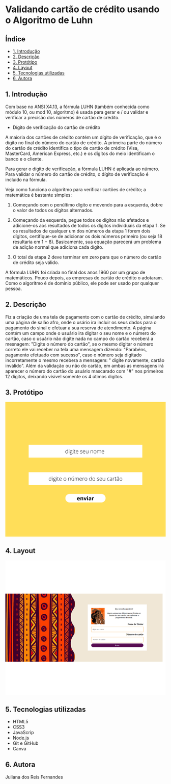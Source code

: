 # Validando cartão de crédito usando o Algoritmo de Luhn 

## Índice

* [1. Introdução](#1-Introdução)
* [2. Descrição](#2-Descrição)
* [3. Protótipo](#3-Protótipo)
* [4. Layout](#4-Layout)
* [5. Tecnologias utilizadas](#5-Tecnologias-utilizadas)
* [6. Autora](#6-Autora)


## 1. Introdução

Com base no ANSI X4.13, a fórmula LUHN (também conhecida como módulo 10, ou mod 10, algoritmo) é usada para gerar e / ou validar e verificar a precisão dos números de cartão de crédito.

* Dígito de verificação do cartão de crédito

A maioria dos cartões de crédito contém um dígito de verificação, que é o dígito no final do número do cartão de crédito. A primeira parte do número do cartão de crédito identifica o tipo de cartão de crédito (Visa, MasterCard, American Express, etc.) e os dígitos do meio identificam o banco e o cliente.

Para gerar o dígito de verificação, a fórmula LUHN é aplicada ao número. Para validar o número do cartão de crédito, o dígito de verificação é incluído na fórmula.

Veja como funciona o algoritmo para verificar cartões de crédito; a matemática é bastante simples:

1) Começando com o penúltimo dígito e movendo para a esquerda, dobre o valor de todos os dígitos alternados.

2) Começando da esquerda, pegue todos os dígitos não afetados e adicione-os aos resultados de todos os dígitos individuais da etapa 1. Se os resultados de qualquer um dos números da etapa 1 forem dois dígitos, certifique-se de adicionar os dois números primeiro (ou seja 18 resultaria em 1 + 8). Basicamente, sua equação parecerá um problema de adição normal que adiciona cada dígito.

3) O total da etapa 2 deve terminar em zero para que o número do cartão de crédito seja válido.

A fórmula LUHN foi criada no final dos anos 1960 por um grupo de matemáticos. Pouco depois, as empresas de cartão de crédito o adotaram. Como o algoritmo é de domínio público, ele pode ser usado por qualquer pessoa.


## 2. Descrição

Fiz a criação de uma tela de pagamento com o cartão de crédito, simulando uma página de salão afro, onde o usário ira incluir os seus dados para o pagamento do sinal e efetuar a sua reserva de atendimento. 
A página contém um campo onde o usuário ira digitar o seu nome e o número do cartão, caso o usuário não digite nada no campo do cartão receberá a mesnagem: "Digite o número do cartão", se o mesmo digitar o número correto ele vai receber na tela uma mensagem dizendo: "Parabéns, pagamento efetuado com sucesso", caso o número seja digitado incorretamente o mesmo recebera a mensagem: " digite novamente, cartão inválido".
Além da validação ou não do cartão, em ambas as mensagens irá aparecer o número do cartão do usuário mascarado com "#" nos primeiros 12 digitos, deixando vísivel somente os 4 útimos digitos. 

## 3. Protótipo 

![Protótipo](https://github.com/Juhreisf/SAP008-card-validation/blob/main/src/prototipo.png?raw=true)

## 4. Layout

![Layout](https://github.com/Juhreisf/SAP008-card-validation/blob/main/src/layout.png?raw=true)

## 5. Tecnologias utilizadas

* HTML5
* CSS3
* JavaScrip
* Node.js
* Git e GitHub
* Canva


## 6. Autora

Juliana dos Reis Fernandes
